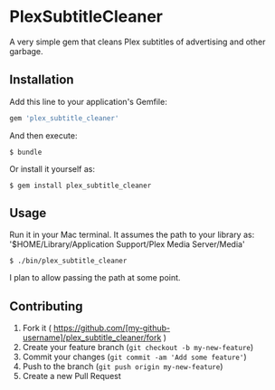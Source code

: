 # PlexSubtitleCleaner

A very simple gem that cleans Plex subtitles of advertising and other garbage.

## Installation

Add this line to your application's Gemfile:

```ruby
gem 'plex_subtitle_cleaner'
```

And then execute:

    $ bundle

Or install it yourself as:

    $ gem install plex_subtitle_cleaner

## Usage

Run it in your Mac terminal. It assumes the path to your library as: '$HOME/Library/Application Support/Plex Media Server/Media'

    $ ./bin/plex_subtitle_cleaner

I plan to allow passing the path at some point.

## Contributing

1. Fork it ( https://github.com/[my-github-username]/plex_subtitle_cleaner/fork )
2. Create your feature branch (`git checkout -b my-new-feature`)
3. Commit your changes (`git commit -am 'Add some feature'`)
4. Push to the branch (`git push origin my-new-feature`)
5. Create a new Pull Request
